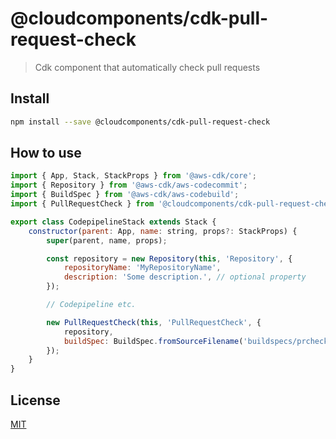 # @cloudcomponents/cdk-pull-request-check

> Cdk component that automatically check pull requests

## Install

```bash
npm install --save @cloudcomponents/cdk-pull-request-check
```

## How to use

```javascript
import { App, Stack, StackProps } from '@aws-cdk/core';
import { Repository } from '@aws-cdk/aws-codecommit';
import { BuildSpec } from '@aws-cdk/aws-codebuild';
import { PullRequestCheck } from '@cloudcomponents/cdk-pull-request-check';

export class CodepipelineStack extends Stack {
    constructor(parent: App, name: string, props?: StackProps) {
        super(parent, name, props);

        const repository = new Repository(this, 'Repository', {
            repositoryName: 'MyRepositoryName',
            description: 'Some description.', // optional property
        });

        // Codepipeline etc.

        new PullRequestCheck(this, 'PullRequestCheck', {
            repository,
            buildSpec: BuildSpec.fromSourceFilename('buildspecs/prcheck.yml'),
        });
    }
}
```

## License

[MIT](../../LICENSE)

